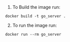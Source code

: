 1. To Build the image run:
```
docker build -t go_server .
```

2. To run the image run:
```
docker run --rm go_server
```